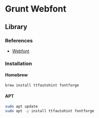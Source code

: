 # Grunt Webfont

## Library

### References

- [Webfont](/webfont.md#configuration)

### Installation

#### Homebrew

```sh
brew install ttfautohint fontforge
```

#### APT

```sh
sudo apt update
sudo apt -y install ttfautohint fontforge
```

<!--
{,*/}*
-->
